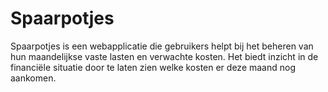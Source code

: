 # Spaarpotjes

Spaarpotjes is een webapplicatie die gebruikers helpt bij het beheren van hun maandelijkse vaste lasten en verwachte kosten. Het biedt inzicht in de financiële situatie door te laten zien welke kosten er deze maand nog aankomen.
